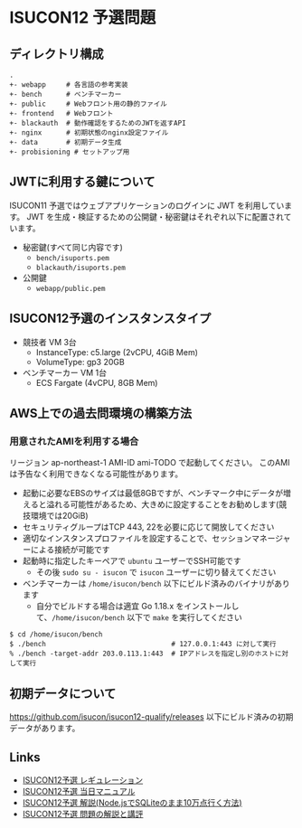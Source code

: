 # ISUCON12 予選問題

## ディレクトリ構成

```
.
+- webapp     # 各言語の参考実装
+- bench      # ベンチマーカー
+- public     # Webフロント用の静的ファイル
+- frontend   # Webフロント
+- blackauth  # 動作確認をするためのJWTを返すAPI
+- nginx      # 初期状態のnginx設定ファイル
+- data       # 初期データ生成
+- probisioning # セットアップ用
```

## JWTに利用する鍵について

ISUCON11 予選ではウェブアプリケーションのログインに JWT を利用しています。 JWT を生成・検証するための公開鍵・秘密鍵はそれぞれ以下に配置されています。

- 秘密鍵(すべて同じ内容です)
  - `bench/isuports.pem`
  - `blackauth/isuports.pem`
- 公開鍵
  - `webapp/public.pem`

## ISUCON12予選のインスタンスタイプ

- 競技者 VM 3台
  - InstanceType: c5.large (2vCPU, 4GiB Mem)
  - VolumeType: gp3 20GB
- ベンチマーカー VM 1台
  - ECS Fargate (4vCPU, 8GB Mem)

## AWS上での過去問環境の構築方法

### 用意されたAMIを利用する場合

リージョン ap-northeast-1 AMI-ID ami-TODO で起動してください。
このAMIは予告なく利用できなくなる可能性があります。

- 起動に必要なEBSのサイズは最低8GBですが、ベンチマーク中にデータが増えると溢れる可能性があるため、大きめに設定することをお勧めします(競技環境では20GiB)
- セキュリティグループはTCP 443, 22を必要に応じて開放してください
- 適切なインスタンスプロファイルを設定することで、セッションマネージャーによる接続が可能です
- 起動時に指定したキーペアで `ubuntu` ユーザーでSSH可能です
  - その後 `sudo su - isucon` で `isucon` ユーザーに切り替えてください
- ベンチマーカーは `/home/isucon/bench` 以下にビルド済みのバイナリがあります
  - 自分でビルドする場合は適宜 Go 1.18.x をインストールして、`/home/isucon/bench` 以下で `make` を実行してください
```console
$ cd /home/isucon/bench
$ ./bench                               # 127.0.0.1:443 に対して実行
% ./bench -target-addr 203.0.113.1:443  # IPアドレスを指定し別のホストに対して実行
```

## 初期データについて

https://github.com/isucon/isucon12-qualify/releases 以下にビルド済みの初期データがあります。

## Links

- [ISUCON12予選 レギュレーション](https://isucon.net/archives/56671734.html)
- [ISUCON12予選 当日マニュアル](https://gist.github.com/mackee/4320c18919c8f6f1867849378a17e651)
- [ISUCON12予選 解説(Node.jsでSQLiteのまま10万点行く方法)](https://isucon.net/archives/56842718.html)
- [ISUCON12予選 問題の解説と講評](https://isucon.net/archives/56850281.html)
